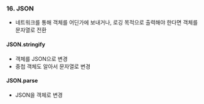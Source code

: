 ### 16. JSON

- 네트워크를 통해 객체를 어딘가에 보내거나, 로깅 목적으로 출력해야 한다면 객체를 문자열로 전환



#### JSON.stringify

- 객체를 JSON으로 변경
- 중첩 객체도 알아서 문자열로 변경



#### JSON.parse

- JSON을 객체로 변경
